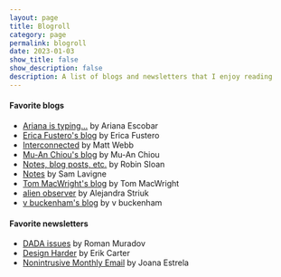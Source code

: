 ```yaml
---
layout: page
title: Blogroll
category: page
permalink: blogroll
date: 2023-01-03
show_title: false
show_description: false
description: A list of blogs and newsletters that I enjoy reading
---
```


#### Favorite blogs

- [Ariana is typing...](https://blog.arianaescobar.com) by Ariana Escobar
- [Erica Fustero's blog](https://www.ericafustero.com/blog) by Erica Fustero
- [Interconnected](https://interconnected.org/home) by Matt Webb
- [Mu-An Chiou's blog](https://muan.co) by Mu-An Chiou
- [Notes, blog posts, etc.](https://www.robinsloan.com/notes) by Robin Sloan
- [Notes](https://lav.io/notes) by Sam Lavigne
- [Tom MacWright's blog](https://macwright.com) by Tom MacWright
- [alien observer](https://striuk.tumblr.com) by Alejandra Striuk
- [v buckenham's blog](https://v21.io/blog) by v buckenham

#### Favorite newsletters

- [DADA issues](https://bluebed.substack.com) by Roman Muradov
- [Design Harder](https://designharder.substack.com) by Erik Carter
- [Nonintrusive Monthly Email](https://us9.campaign-archive.com/home/?u=a4c8b2c7fbc757f10dbda8808&id=dfc484dd24) by Joana Estrela
